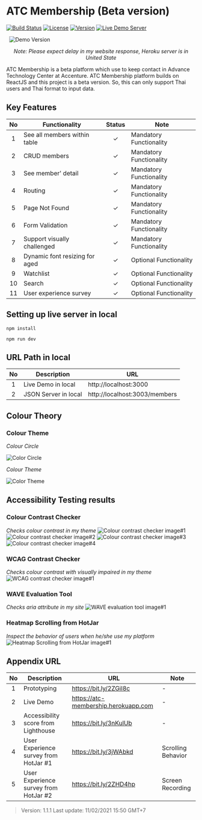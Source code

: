 # ATC Membership (Beta version)

[![Build Status](https://img.shields.io/badge/Build-Passed-success)](https://atc-membership.herokuapp.com)
[![License](https://img.shields.io/badge/License-ATCT-blueviolet)](https://www.accenture.com/th-en/about/company/atc-thailand)
[![Version](https://img.shields.io/badge/Version-1.1.1-critical)](https://github.com/wpumin/atc-membership/archive/refs/heads/master.zip)
[![Live Demo Server](https://img.shields.io/badge/Live%20Demo%20Server%20-Heroku-violet)](https://atc-membership.herokuapp.com)

&nbsp;
![Demo Version](/src/images/demo.gif)

_<p align="center"> Note: Please expect delay in my website response, Heroku server is in United State </p>_

ATC Membership is a beta platform which use to keep contact in Advance Technology Center at Accenture. ATC Membership platform builds on ReactJS and this project is a beta version. So, this can only support Thai users and Thai format to input data.

## Key Features

| No  | Functionality                  | Status  | Note                    |
| :-: | ------------------------------ | :-----: | ----------------------- |
|  1  | See all members within table   | &check; | Mandatory Functionality |
|  2  | CRUD members                   | &check; | Mandatory Functionality |
|  3  | See member' detail             | &check; | Mandatory Functionality |
|  4  | Routing                        | &check; | Mandatory Functionality |
|  5  | Page Not Found                 | &check; | Mandatory Functionality |
|  6  | Form Validation                | &check; | Mandatory Functionality |
|  7  | Support visually challenged    | &check; | Mandatory Functionality |
|  8  | Dynamic font resizing for aged | &check; | Optional Functionality  |
|  9  | Watchlist                      | &check; | Optional Functionality  |
| 10  | Search                         | &check; | Optional Functionality  |
| 11  | User experience survey         | &check; | Optional Functionality  |

## Setting up live server in local

```shell
npm install

npm run dev
```

## URL Path in local

| No  | Description          | URL                           |
| :-: | -------------------- | ----------------------------- |
|  1  | Live Demo in local   | http://localhost:3000         |
|  2  | JSON Server in local | http://localhost:3003/members |

## Colour Theory

### Colour Theme

_Colour Circle_

![Color Circle](/src/images/accessibility/color-circle.jpg)

_Colour Theme_

![Color Theme](/src/images/accessibility/theme.png)

## Accessibility Testing results

### Colour Contrast Checker

_Checks colour contrast in my theme_
![Colour contrast checker image#1](/src/images/accessibility/colour-contrast-checker-1.png)
![Colour contrast checker image#2](/src/images/accessibility/colour-contrast-checker-2.png)
![Colour contrast checker image#3](/src/images/accessibility/colour-contrast-checker-3.png)
![Colour contrast checker image#4](/src/images/accessibility/colour-contrast-checker-4.png)

### WCAG Contrast Checker

_Checks colour contrast with visually impaired in my theme_
![WCAG contrast checker image#1](/src/images/accessibility/wcag_contrast_checker.png)

### WAVE Evaluation Tool

_Checks aria attribute in my site_
![WAVE evaluation tool image#1](/src/images/accessibility/wave.png)

### Heatmap Scrolling from HotJar

_Inspect the behavior of users when he/she use my platform_
![Heatmap Scrolling from HotJar image#1](/src/images/accessibility/heatmap.png)

## Appendix URL

| No  | Description                           | URL                                  | Note               |
| :-: | ------------------------------------- | ------------------------------------ | ------------------ |
|  1  | Prototyping                           | https://bit.ly/2ZGiI8c               | -                  |
|  2  | Live Demo                             | https://atc-membership.herokuapp.com | -                  |
|  3  | Accessibility score from Lighthouse   | https://bit.ly/3nKulUb               | -                  |
|  4  | User Experience survey from HotJar #1 | https://bit.ly/3jWAbkd               | Scrolling Behavior |
|  5  | User Experience survey from HotJar #2 | https://bit.ly/2ZHD4hp               | Screen Recording   |

> Version: 1.1.1
> Last update: 11/02/2021 15:50 GMT+7
